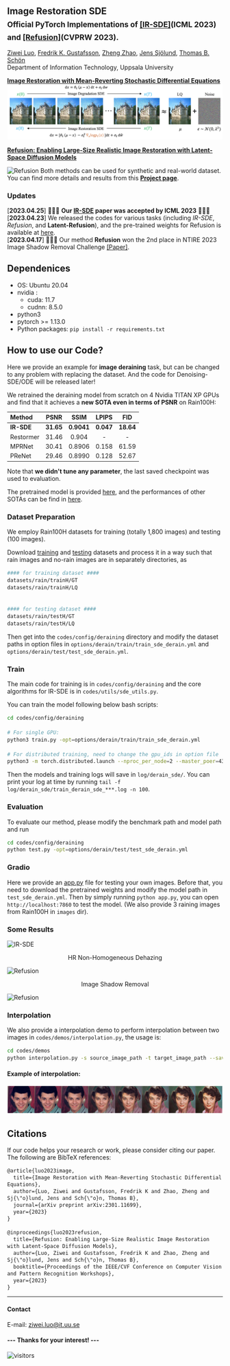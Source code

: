 
## Image Restoration SDE <br><sub>Official PyTorch Implementations of [[IR-SDE]](https://arxiv.org/abs/2301.11699)(ICML 2023) and [[Refusion]](https://arxiv.org/abs/2304.08291)(CVPRW 2023). </sub>

[Ziwei Luo](https://algolzw.github.io/), 
[Fredrik K. Gustafsson](https://www.fregu856.com/), 
[Zheng Zhao](https://zz.zabemon.com/), 
[Jens Sjölund](https://jsjol.github.io/), 
[Thomas B. Schön](https://user.it.uu.se/~thosc112/index.html)</br>
Department of Information Technology, Uppsala University</br>

**[Image Restoration with Mean-Reverting Stochastic Differential Equations](https://arxiv.org/abs/2301.11699)**</br>
![IR-SDE](figs/overview.png)

**[Refusion: Enabling Large-Size Realistic Image Restoration with Latent-Space Diffusion Models](https://arxiv.org/abs/2304.08291)**</br>

![Refusion](figs/refusion.png)
Both methods can be used for synthetic and real-world dataset. You can find more details and results from this **[Project page](https://algolzw.github.io/ir-sde/index.html)**.

### Updates
[**2023.04.25**] 🎉🎉🎉 **Our [IR-SDE](https://arxiv.org/abs/2301.11699) paper was accepted by ICML 2023** 🎉🎉🎉<br>
[**2023.04.23**] We released the codes for various tasks (including *IR-SDE*, *Refusion*, and **Latent-Refusion**), and the pre-trained weights for Refusion is available at [here](https://drive.google.com/drive/folders/1T5_UL4BgOIftEEkAzoa-SYX49P7COVa6?usp=share_link).<br>
[**2023.04.17**] 🎉🎉🎉 Our method **Refusion** won the 2nd place in NTIRE 2023 Image Shadow Removal Challenge [[Paper]](https://arxiv.org/abs/2304.08291).<br>
<!--[**2023.02.02**] We provide a [Gradio](https://gradio.app/) app file for the case that you want to [test your own images](https://github.com/Algolzw/image-restoration-sde#Gradio).-->

## Dependenices

* OS: Ubuntu 20.04
* nvidia :
	- cuda: 11.7
	- cudnn: 8.5.0
* python3
* pytorch >= 1.13.0
* Python packages: `pip install -r requirements.txt`

## How to use our Code?

Here we provide an example for **image deraining** task, but can be changed to any problem with replacing the dataset. And the code for Denoising-SDE/ODE will be released later!

We retrained the deraining model from scratch on 4 Nvidia TITAN XP GPUs and find that it achieves a **new SOTA even in terms of PSNR** on Rain100H:

| Method |  PSNR   | SSIM  | LPIPS   | FID  |
| :--- |  :----:  | :----:  | :----:  | :----:  |
| **IR-SDE** | **31.65**  | **0.9041** | **0.047** | **18.64** |
| Restormer | 31.46  | 0.904 | - | - |
| MPRNet | 30.41 | 0.8906 | 0.158 | 61.59 |
| PReNet | 29.46 | 0.8990 | 0.128 | 52.67 |

Note that **we didn't tune any parameter**, the last saved checkpoint was used to evaluation.

The pretrained model is provided [here](https://drive.google.com/file/d/1o6ELATcKOw96Uno8rJVB20vcLRWWBnu2/view?usp=share_link), and the performances of other SOTAs can be find in [here](https://paperswithcode.com/sota/single-image-deraining-on-rain100h).

### Dataset Preparation

We employ Rain100H datasets for training (totally 1,800 images) and testing (100 images). 

Download [training](http://www.icst.pku.edu.cn/struct/att/RainTrainH.zip) and [testing](http://www.icst.pku.edu.cn/struct/att/Rain100H.zip) datasets and process it in a way such that rain images and no-rain images are in separately directories, as

```bash
#### for training dataset ####
datasets/rain/trainH/GT
datasets/rain/trainH/LQ


#### for testing dataset ####
datasets/rain/testH/GT
datasets/rain/testH/LQ

```

Then get into the `codes/config/deraining` directory and modify the dataset paths in option files in 
`options/derain/train/train_sde_derain.yml` and `options/derain/test/test_sde_derain.yml`.


### Train
The main code for training is in `codes/config/deraining` and the core algorithms for IR-SDE is in `codes/utils/sde_utils.py`.

You can train the model following below bash scripts:

```bash
cd codes/config/deraining

# For single GPU:
python3 train.py -opt=options/derain/train/train_sde_derain.yml

# For distributed training, need to change the gpu_ids in option file
python3 -m torch.distributed.launch --nproc_per_node=2 --master_poer=4321 train.py -opt=options/derain/train/train_sde_derain.yml --launcher pytorch
```

Then the models and training logs will save in `log/derain_sde/`. 
You can print your log at time by running `tail -f log/derain_sde/train_derain_sde_***.log -n 100`.

### Evaluation
To evaluate our method, please modify the benchmark path and model path and run

```bash
cd codes/config/deraining
python test.py -opt=options/derain/test/test_sde_derain.yml
```

### Gradio
Here we provide an [app.py](https://github.com/Algolzw/image-restoration-sde/blob/main/codes/config/deraining/app.py) file for testing your own images. Before that, you need to download the pretrained weights and modify the model path in `test_sde_derain.yml`. Then by simply running `python app.py`, you can open `http://localhost:7860` to test the model. (We also provide 3 raining images from Rain100H in `images` dir).

### Some Results
![IR-SDE](figs/results.png)
<div align='center'>HR Non-Homogeneous Dehazing</div>

![Refusion](figs/results_dehazing.png)

<div align='center'>Image Shadow Removal</div>

![Refusion](figs/results_deshadow.png)

### Interpolation
We also provide a interpolation demo to perform interpolation between two images in `codes/demos/interpolation.py`, the usage is:

```bash
cd codes/demos
python interpolation.py -s source_image_path -t target_image_path --save save_dir
```

#### Example of interpolation:
![IR-SDE](figs/interpolation.png)


## Citations
If our code helps your research or work, please consider citing our paper.
The following are BibTeX references:

```
@article{luo2023image,
  title={Image Restoration with Mean-Reverting Stochastic Differential Equations},
  author={Luo, Ziwei and Gustafsson, Fredrik K and Zhao, Zheng and Sj{\"o}lund, Jens and Sch{\"o}n, Thomas B},
  journal={arXiv preprint arXiv:2301.11699},
  year={2023}
}

@inproceedings{luo2023refusion,
  title={Refusion: Enabling Large-Size Realistic Image Restoration with Latent-Space Diffusion Models},
  author={Luo, Ziwei and Gustafsson, Fredrik K and Zhao, Zheng and Sj{\"o}lund, Jens and Sch{\"o}n, Thomas B},
  booktitle={Proceedings of the IEEE/CVF Conference on Computer Vision and Pattern Recognition Workshops},
  year={2023}
}
```

---

#### Contact
E-mail: ziwei.luo@it.uu.se

#### --- Thanks for your interest! --- ####
![visitors](https://visitor-badge.glitch.me/badge?page_id=Algolzw/image-restoration-sde)
